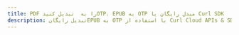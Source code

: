 ---title: PDF را به  تبدیل کنیدOTP، EPUB به OTP مبدل رایگان یا Curl SDKdescription: تبدیل رایگانEPUB به OTP با استفاده از Curl Cloud APIs & SDK همچنین اسناد PDF را در Cloud ایجاد، ویرایش و رندر کنید.---